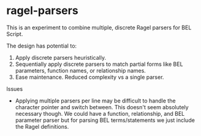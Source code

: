 # ragel-parsers

This is an experiment to combine multiple, discrete Ragel parsers for BEL Script.

The design has potential to:

1. Apply discrete parsers heuristically.
2. Sequentially apply discrete parsers to match partial forms like BEL parameters, function names, or relationship names.
3. Ease maintenance. Reduced complexity vs a single parser.

Issues

- Applying multiple parsers per line may be difficult to handle the character pointer and switch between. This doesn't seem absolutely necessary though. We could have a function, relationship, and BEL parameter parser but for parsing BEL terms/statements we just include the Ragel definitions.
